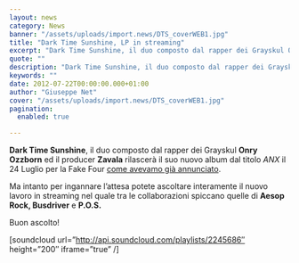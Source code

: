 ```yaml
---
layout: news
category: News
banner: "/assets/uploads/import.news/DTS_coverWEB1.jpg"
title: "Dark Time Sunshine, LP in streaming"
excerpt: "Dark Time Sunshine, il duo composto dal rapper dei Grayskul Onry Ozzborn ed il producer Zavala rilascerà il suo nuovo album dal titolo ANX il 24 Luglio per la Fake Four come avevamo già annunciato. Ma intanto per ingannare l’attesa potete ascoltare interamente il nuovo lavoro in streaming nel quale tra le collaborazioni spiccano quelle [&hellip"
quote: ""
description: "Dark Time Sunshine, il duo composto dal rapper dei Grayskul Onry Ozzborn ed il producer Zavala rilascerà il suo nuovo album dal titolo ANX il 24 Luglio per la Fake Four come avevamo già annunciato. Ma intanto per ingannare l’attesa potete ascoltare interamente il nuovo lavoro in streaming nel quale tra le collaborazioni spiccano quelle [&hellip"
keywords: ""
date: 2012-07-22T00:00:00.000+01:00
author: "Giuseppe Net"
cover: "/assets/uploads/import.news/DTS_coverWEB1.jpg"
pagination:
  enabled: true

---
```


**Dark Time Sunshine**, il duo composto dal rapper dei Grayskul **Onry Ozzborn** ed il producer **Zavala** rilascerà il suo nuovo album dal titolo _ANX_ il 24 Luglio per la Fake Four [come avevamo già annunciato](https://hotmc.com/dark-time-sunshine-look-at-what-the-cat-did-con-busdriver/).

Ma intanto per ingannare l’attesa potete ascoltare interamente il nuovo lavoro in streaming nel quale tra le collaborazioni spiccano quelle di **Aesop Rock, Busdriver** e **P.O.S.**

Buon ascolto!

\[soundcloud url=”http://api.soundcloud.com/playlists/2245686″ height=”200″ iframe=”true” /\]
